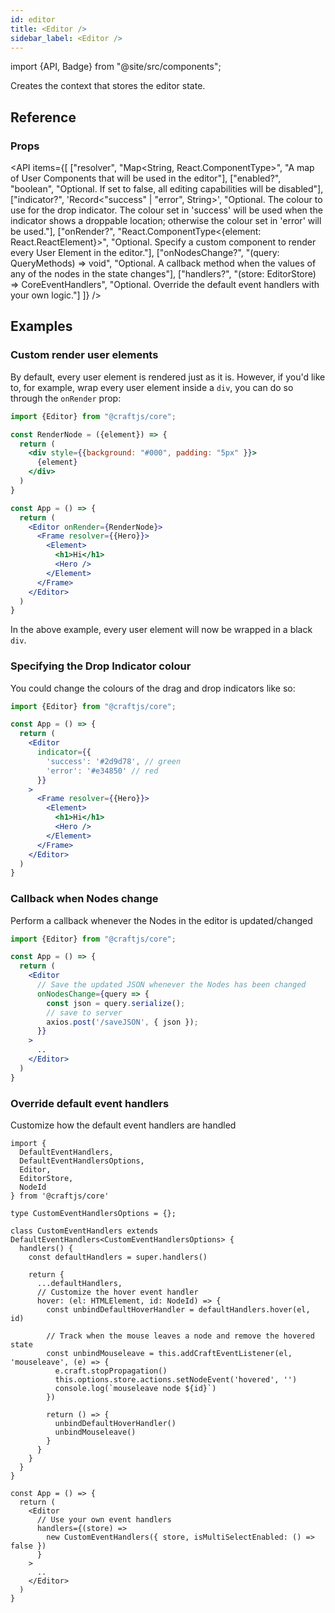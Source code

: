 ```yaml
---
id: editor
title: <Editor />
sidebar_label: <Editor />
---
```


import {API, Badge} from "@site/src/components";

<Badge type="component" />

Creates the context that stores the editor state.

## Reference
### Props
<API items={[
  ["resolver", "Map<String, React.ComponentType>", "A map of User Components that will be used in the editor"],
  ["enabled?", "boolean", "Optional. If set to false, all editing capabilities will be disabled"],
  ["indicator?", 'Record<"success" | "error", String>', "Optional. The colour to use for the drop indicator. The colour set in 'success' will be used when the indicator shows a droppable location; otherwise the colour set in 'error' will be used."],
  ["onRender?", "React.ComponentType<{element: React.ReactElement}>", "Optional. Specify a custom component to render every User Element in the editor."],
  ["onNodesChange?", "(query: QueryMethods) => void", "Optional. A callback method when the values of any of the nodes in the state changes"],
  ["handlers?", "(store: EditorStore) => CoreEventHandlers", "Optional. Override the default event handlers with your own logic."]
]} />


## Examples

### Custom render user elements
By default, every user element is rendered just as it is. However, if you'd like to, for example, wrap every user element inside a `div`, you can do so through the `onRender` prop:

```jsx {3-9,13}
import {Editor} from "@craftjs/core";

const RenderNode = ({element}) => {
  return (
    <div style={{background: "#000", padding: "5px" }}>
      {element}
    </div>
  )
}

const App = () => {
  return (
    <Editor onRender={RenderNode}>
      <Frame resolver={{Hero}}>
        <Element>
          <h1>Hi</h1>
          <Hero />
        </Element>
      </Frame>
    </Editor>
  )
}
```
In the above example, every user element will now be wrapped in a black `div`.

### Specifying the Drop Indicator colour

You could change the colours of the drag and drop indicators like so:

```jsx {6-9}
import {Editor} from "@craftjs/core";

const App = () => {
  return (
    <Editor
      indicator={{
        'success': '#2d9d78', // green
        'error': '#e34850' // red
      }}
    >
      <Frame resolver={{Hero}}>
        <Element>
          <h1>Hi</h1>
          <Hero />
        </Element>
      </Frame>
    </Editor>
  )
}
```


### Callback when Nodes change

Perform a callback whenever the Nodes in the editor is updated/changed

```jsx {6-11}
import {Editor} from "@craftjs/core";

const App = () => {
  return (
    <Editor
      // Save the updated JSON whenever the Nodes has been changed
      onNodesChange={query => {
        const json = query.serialize();
        // save to server
        axios.post('/saveJSON', { json });
      }}
    >
      ..
    </Editor>
  )
}
```


### Override default event handlers
Customize how the default event handlers are handled

```tsx {9-40,46-48}
import {
  DefaultEventHandlers,
  DefaultEventHandlersOptions,
  Editor,
  EditorStore,
  NodeId
} from '@craftjs/core'

type CustomEventHandlersOptions = {};

class CustomEventHandlers extends DefaultEventHandlers<CustomEventHandlersOptions> {
  handlers() {
    const defaultHandlers = super.handlers()

    return {
      ...defaultHandlers,
      // Customize the hover event handler
      hover: (el: HTMLElement, id: NodeId) => {
        const unbindDefaultHoverHandler = defaultHandlers.hover(el, id)

        // Track when the mouse leaves a node and remove the hovered state
        const unbindMouseleave = this.addCraftEventListener(el, 'mouseleave', (e) => {
          e.craft.stopPropagation()
          this.options.store.actions.setNodeEvent('hovered', '')
          console.log(`mouseleave node ${id}`)
        })

        return () => {
          unbindDefaultHoverHandler()
          unbindMouseleave()
        }
      }
    }
  }
}

const App = () => {
  return (
    <Editor
      // Use your own event handlers
      handlers={(store) =>
        new CustomEventHandlers({ store, isMultiSelectEnabled: () => false })
      }
    >
      ..
    </Editor>
  )
}
```